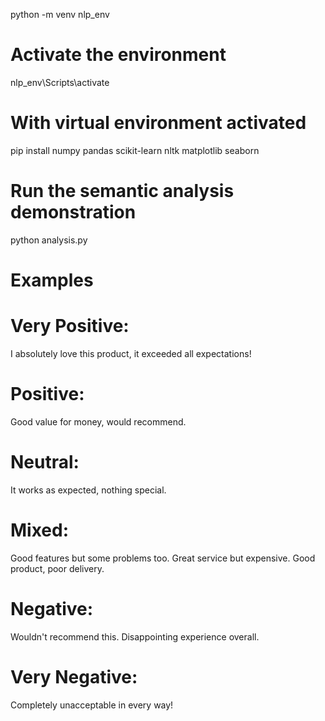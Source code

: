 python -m venv nlp_env

# Activate the environment

nlp_env\Scripts\activate

# With virtual environment activated
pip install numpy pandas scikit-learn nltk matplotlib seaborn

# Run the semantic analysis demonstration
python analysis.py


# Examples 




#  Very Positive:

I absolutely love this product, it exceeded all expectations!

# Positive:

Good value for money, would recommend.

# Neutral:

It works as expected, nothing special.

# Mixed:

Good features but some problems too.
Great service but expensive.
Good product, poor delivery.

# Negative:

Wouldn't recommend this.
Disappointing experience overall.

# Very Negative:

Completely unacceptable in every way!

